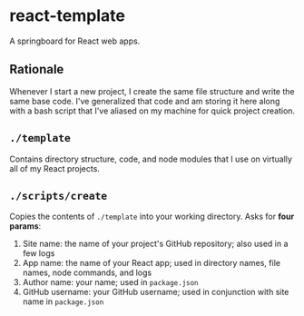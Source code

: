 # react-template
A springboard for React web apps.

## Rationale
Whenever I start a new project, I create the same file structure and write the same base code. I've generalized that code and am storing it here along with a bash script that I've aliased on my machine for quick project creation.

## `./template`
Contains directory structure, code, and node modules that I use on virtually all of my React projects.

## `./scripts/create`
Copies the contents of `./template` into your working directory. Asks for **four params**:
1. Site name: the name of your project's GitHub repository; also used in a few logs
2. App name: the name of your React app; used in directory names, file names, node commands, and logs
3. Author name: your name; used in `package.json`
4. GitHub username: your GitHub username; used in conjunction with site name in `package.json`
